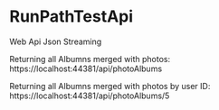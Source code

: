 # RunPathTestApi
Web Api Json Streaming

Returning all Albumns merged with photos:
https://localhost:44381/api/photoAlbums

Returning all Albumns merged with photos by user ID:
https://localhost:44381/api/photoAlbums/5
